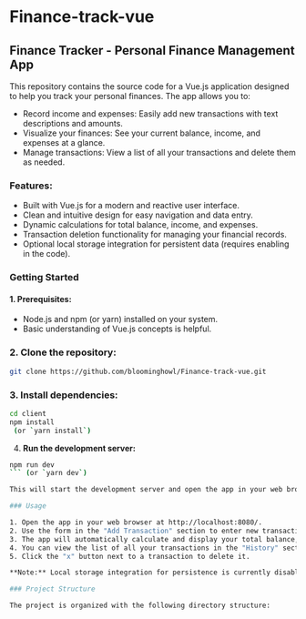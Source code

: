 # Finance-track-vue
## Finance Tracker - Personal Finance Management App

This repository contains the source code for a Vue.js application designed to help you track your personal finances.  The app allows you to:

- Record income and expenses: Easily add new transactions with text descriptions and amounts.
- Visualize your finances: See your current balance, income, and expenses at a glance.
- Manage transactions: View a list of all your transactions and delete them as needed.

### Features:
- Built with Vue.js for a modern and reactive user interface.
- Clean and intuitive design for easy navigation and data entry.
- Dynamic calculations for total balance, income, and expenses.
- Transaction deletion functionality for managing your financial records.
- Optional local storage integration for persistent data (requires enabling in the code).

### Getting Started
#### 1. Prerequisites:

- Node.js and npm (or yarn) installed on your system.
- Basic understanding of Vue.js concepts is helpful.

### 2. Clone the repository:
```bash
git clone https://github.com/bloominghowl/Finance-track-vue.git
```

### 3. Install dependencies:

```bash
cd client
npm install
 (or `yarn install`)
```
4. **Run the development server:**

```bash
npm run dev
``` (or `yarn dev`)

This will start the development server and open the app in your web browser at http://localhost:8080/.

### Usage

1. Open the app in your web browser at http://localhost:8080/.
2. Use the form in the "Add Transaction" section to enter new transactions with text descriptions and amounts.
3. The app will automatically calculate and display your total balance, income, and expenses.
4. You can view the list of all your transactions in the "History" section.
5. Click the "x" button next to a transaction to delete it.

**Note:** Local storage integration for persistence is currently disabled by default. You may need to modify the code to enable this functionality.

### Project Structure

The project is organized with the following directory structure:
```
